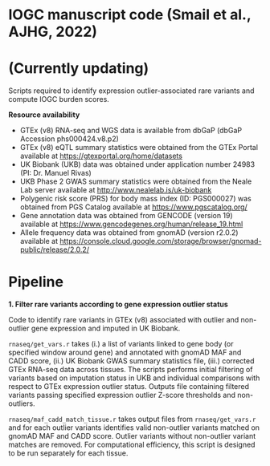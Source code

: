 # IOGC manuscript code (Smail et al., AJHG, 2022)
# (Currently updating)

Scripts required to identify expression outlier-associated rare variants and compute IOGC burden scores. 

**Resource availability**
* GTEx (v8) RNA-seq and WGS data is available from dbGaP (dbGaP Accession phs000424.v8.p2)
* GTEx (v8) eQTL summary statistics were obtained from the GTEx Portal available at https://gtexportal.org/home/datasets 
* UK Biobank (UKB) data was obtained under application number 24983 (PI: Dr. Manuel Rivas)
* UKB Phase 2 GWAS summary statistics were obtained from the Neale Lab server available at  http://www.nealelab.is/uk-biobank
* Polygenic risk score (PRS) for body mass index (ID: PGS000027) was obtained from PGS Catalog available at https://www.pgscatalog.org/
* Gene annotation data was obtained from GENCODE (version 19) available at https://www.gencodegenes.org/human/release_19.html
* Allele frequency data was obtained from gnomAD (version r2.0.2) available at https://console.cloud.google.com/storage/browser/gnomad-public/release/2.0.2/

# Pipeline

**1. Filter rare variants according to gene expression outlier status**

Code to identify rare variants in GTEx (v8) associated with outlier and non-outlier gene expression and imputed in UK Biobank. 

`rnaseq/get_vars.r` takes (i.) a list of variants linked to gene body (or specified window around gene) and annotated with gnomAD MAF and CADD score, (ii.) UK Biobank GWAS summary statistics file, (iii.) corrected GTEx RNA-seq data across tissues. The scripts performs initial filtering of variants based on imputation status in UKB and individual comparisons with respect to GTEx expression outlier status. Outputs file containing filtered variants passing specified expression outlier Z-score thresholds and non-outliers.

`rnaseq/maf_cadd_match_tissue.r` takes output files from `rnaseq/get_vars.r` and for each outlier variants identifies valid non-outlier variants matched on gnomAD MAF and CADD score. Outlier variants without non-outlier variant matches are removed. For computational efficiency, this script is designed to be run separately for each tissue.



